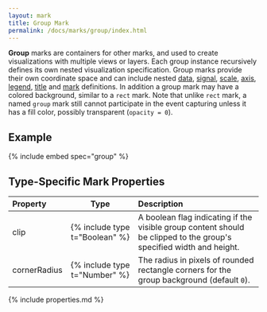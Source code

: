 ```yaml
---
layout: mark
title: Group Mark
permalink: /docs/marks/group/index.html
---
```


**Group** marks are containers for other marks, and used to create visualizations with multiple views or layers. Each group instance recursively defines its own nested visualization specification. Group marks provide their own coordinate space and can include nested [data](../../data), [signal](../../signals), [scale](../../scales), [axis](../../axes), [legend](../../legends), [title](../../title) and [mark](../) definitions. In addition a group mark may have a colored background, similar to a `rect` mark. Note that unlike `rect` mark, a named `group` mark still cannot participate in the event capturing unless it has a fill color, possibly transparent (`opacity = 0`).

## Example

{% include embed spec="group" %}

## Type-Specific Mark Properties

| Property            | Type                           | Description   |
| :------------------ | :----------------------------: | :------------ |
| clip                | {% include type t="Boolean" %} | A boolean flag indicating if the visible group content should be clipped to the group's specified width and height. |
| cornerRadius        | {% include type t="Number" %}  | The radius in pixels of rounded rectangle corners for the group background (default `0`). |

{% include properties.md %}
